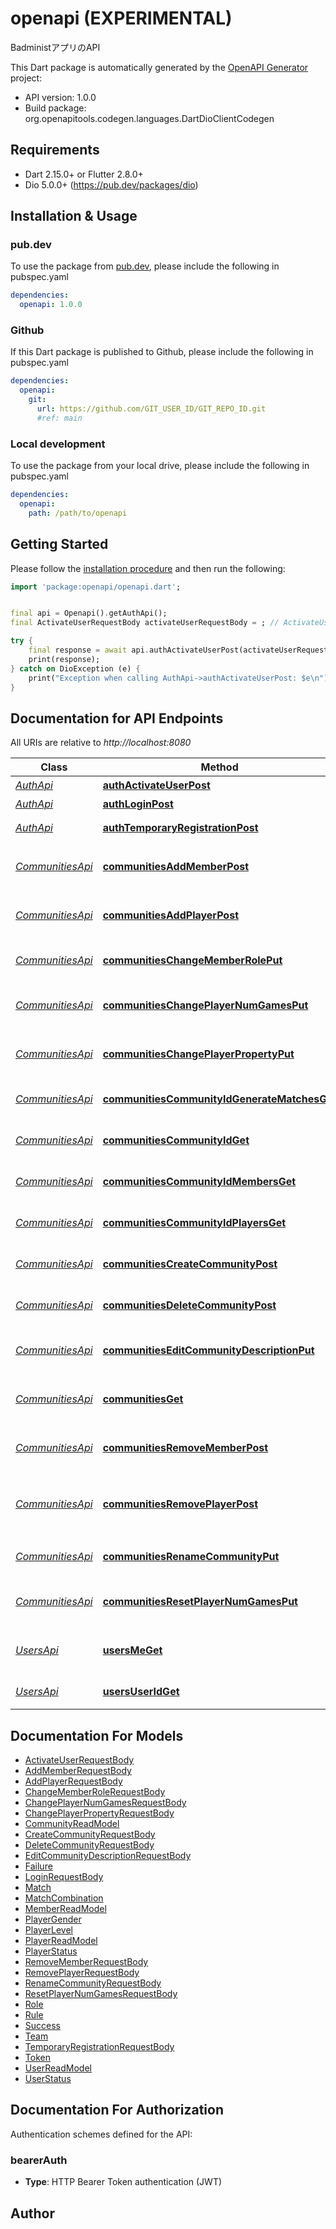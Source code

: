 # openapi (EXPERIMENTAL)
BadministアプリのAPI

This Dart package is automatically generated by the [OpenAPI Generator](https://openapi-generator.tech) project:

- API version: 1.0.0
- Build package: org.openapitools.codegen.languages.DartDioClientCodegen

## Requirements

* Dart 2.15.0+ or Flutter 2.8.0+
* Dio 5.0.0+ (https://pub.dev/packages/dio)

## Installation & Usage

### pub.dev
To use the package from [pub.dev](https://pub.dev), please include the following in pubspec.yaml
```yaml
dependencies:
  openapi: 1.0.0
```

### Github
If this Dart package is published to Github, please include the following in pubspec.yaml
```yaml
dependencies:
  openapi:
    git:
      url: https://github.com/GIT_USER_ID/GIT_REPO_ID.git
      #ref: main
```

### Local development
To use the package from your local drive, please include the following in pubspec.yaml
```yaml
dependencies:
  openapi:
    path: /path/to/openapi
```

## Getting Started

Please follow the [installation procedure](#installation--usage) and then run the following:

```dart
import 'package:openapi/openapi.dart';


final api = Openapi().getAuthApi();
final ActivateUserRequestBody activateUserRequestBody = ; // ActivateUserRequestBody | 

try {
    final response = await api.authActivateUserPost(activateUserRequestBody);
    print(response);
} catch on DioException (e) {
    print("Exception when calling AuthApi->authActivateUserPost: $e\n");
}

```

## Documentation for API Endpoints

All URIs are relative to *http://localhost:8080*

Class | Method | HTTP request | Description
------------ | ------------- | ------------- | -------------
[*AuthApi*](doc/AuthApi.md) | [**authActivateUserPost**](doc/AuthApi.md#authactivateuserpost) | **POST** /auth/activate-user | 本登録
[*AuthApi*](doc/AuthApi.md) | [**authLoginPost**](doc/AuthApi.md#authloginpost) | **POST** /auth/login | ログイン
[*AuthApi*](doc/AuthApi.md) | [**authTemporaryRegistrationPost**](doc/AuthApi.md#authtemporaryregistrationpost) | **POST** /auth/temporary-registration | 仮登録
[*CommunitiesApi*](doc/CommunitiesApi.md) | [**communitiesAddMemberPost**](doc/CommunitiesApi.md#communitiesaddmemberpost) | **POST** /communities/add-member | コミュニティにメンバーを追加
[*CommunitiesApi*](doc/CommunitiesApi.md) | [**communitiesAddPlayerPost**](doc/CommunitiesApi.md#communitiesaddplayerpost) | **POST** /communities/add-player | コミュニティにプレイヤーを追加
[*CommunitiesApi*](doc/CommunitiesApi.md) | [**communitiesChangeMemberRolePut**](doc/CommunitiesApi.md#communitieschangememberroleput) | **PUT** /communities/change-member-role | メンバーの権限を変更
[*CommunitiesApi*](doc/CommunitiesApi.md) | [**communitiesChangePlayerNumGamesPut**](doc/CommunitiesApi.md#communitieschangeplayernumgamesput) | **PUT** /communities/change-player-num-games | プレイヤーの試合数を変更
[*CommunitiesApi*](doc/CommunitiesApi.md) | [**communitiesChangePlayerPropertyPut**](doc/CommunitiesApi.md#communitieschangeplayerpropertyput) | **PUT** /communities/change-player-property | プレイヤーのプロパティを変更
[*CommunitiesApi*](doc/CommunitiesApi.md) | [**communitiesCommunityIdGenerateMatchesGet**](doc/CommunitiesApi.md#communitiescommunityidgeneratematchesget) | **GET** /communities/{community-id}/generate-matches | マッチの生成
[*CommunitiesApi*](doc/CommunitiesApi.md) | [**communitiesCommunityIdGet**](doc/CommunitiesApi.md#communitiescommunityidget) | **GET** /communities/{community-id} | コミュニティの取得
[*CommunitiesApi*](doc/CommunitiesApi.md) | [**communitiesCommunityIdMembersGet**](doc/CommunitiesApi.md#communitiescommunityidmembersget) | **GET** /communities/{community-id}/members | メンバー一覧の取得
[*CommunitiesApi*](doc/CommunitiesApi.md) | [**communitiesCommunityIdPlayersGet**](doc/CommunitiesApi.md#communitiescommunityidplayersget) | **GET** /communities/{community-id}/players | プレイヤー一覧の取得
[*CommunitiesApi*](doc/CommunitiesApi.md) | [**communitiesCreateCommunityPost**](doc/CommunitiesApi.md#communitiescreatecommunitypost) | **POST** /communities/create-community | コミュニティの作成
[*CommunitiesApi*](doc/CommunitiesApi.md) | [**communitiesDeleteCommunityPost**](doc/CommunitiesApi.md#communitiesdeletecommunitypost) | **POST** /communities/delete-community | コミュニティの削除
[*CommunitiesApi*](doc/CommunitiesApi.md) | [**communitiesEditCommunityDescriptionPut**](doc/CommunitiesApi.md#communitieseditcommunitydescriptionput) | **PUT** /communities/edit-community-description | コミュニティの説明文の変更
[*CommunitiesApi*](doc/CommunitiesApi.md) | [**communitiesGet**](doc/CommunitiesApi.md#communitiesget) | **GET** /communities | コミュニティ一覧の取得
[*CommunitiesApi*](doc/CommunitiesApi.md) | [**communitiesRemoveMemberPost**](doc/CommunitiesApi.md#communitiesremovememberpost) | **POST** /communities/remove-member | コミュニティからメンバーを削除
[*CommunitiesApi*](doc/CommunitiesApi.md) | [**communitiesRemovePlayerPost**](doc/CommunitiesApi.md#communitiesremoveplayerpost) | **POST** /communities/remove-player | コミュニティからプレイヤーを削除
[*CommunitiesApi*](doc/CommunitiesApi.md) | [**communitiesRenameCommunityPut**](doc/CommunitiesApi.md#communitiesrenamecommunityput) | **PUT** /communities/rename-community | コミュニティ名の変更
[*CommunitiesApi*](doc/CommunitiesApi.md) | [**communitiesResetPlayerNumGamesPut**](doc/CommunitiesApi.md#communitiesresetplayernumgamesput) | **PUT** /communities/reset-player-num-games | プレイヤーの試合数をリセット
[*UsersApi*](doc/UsersApi.md) | [**usersMeGet**](doc/UsersApi.md#usersmeget) | **GET** /users/me | 自分のユーザー情報の取得
[*UsersApi*](doc/UsersApi.md) | [**usersUserIdGet**](doc/UsersApi.md#usersuseridget) | **GET** /users/{user-id} | ユーザーの取得


## Documentation For Models

 - [ActivateUserRequestBody](doc/ActivateUserRequestBody.md)
 - [AddMemberRequestBody](doc/AddMemberRequestBody.md)
 - [AddPlayerRequestBody](doc/AddPlayerRequestBody.md)
 - [ChangeMemberRoleRequestBody](doc/ChangeMemberRoleRequestBody.md)
 - [ChangePlayerNumGamesRequestBody](doc/ChangePlayerNumGamesRequestBody.md)
 - [ChangePlayerPropertyRequestBody](doc/ChangePlayerPropertyRequestBody.md)
 - [CommunityReadModel](doc/CommunityReadModel.md)
 - [CreateCommunityRequestBody](doc/CreateCommunityRequestBody.md)
 - [DeleteCommunityRequestBody](doc/DeleteCommunityRequestBody.md)
 - [EditCommunityDescriptionRequestBody](doc/EditCommunityDescriptionRequestBody.md)
 - [Failure](doc/Failure.md)
 - [LoginRequestBody](doc/LoginRequestBody.md)
 - [Match](doc/Match.md)
 - [MatchCombination](doc/MatchCombination.md)
 - [MemberReadModel](doc/MemberReadModel.md)
 - [PlayerGender](doc/PlayerGender.md)
 - [PlayerLevel](doc/PlayerLevel.md)
 - [PlayerReadModel](doc/PlayerReadModel.md)
 - [PlayerStatus](doc/PlayerStatus.md)
 - [RemoveMemberRequestBody](doc/RemoveMemberRequestBody.md)
 - [RemovePlayerRequestBody](doc/RemovePlayerRequestBody.md)
 - [RenameCommunityRequestBody](doc/RenameCommunityRequestBody.md)
 - [ResetPlayerNumGamesRequestBody](doc/ResetPlayerNumGamesRequestBody.md)
 - [Role](doc/Role.md)
 - [Rule](doc/Rule.md)
 - [Success](doc/Success.md)
 - [Team](doc/Team.md)
 - [TemporaryRegistrationRequestBody](doc/TemporaryRegistrationRequestBody.md)
 - [Token](doc/Token.md)
 - [UserReadModel](doc/UserReadModel.md)
 - [UserStatus](doc/UserStatus.md)


## Documentation For Authorization


Authentication schemes defined for the API:
### bearerAuth

- **Type**: HTTP Bearer Token authentication (JWT)


## Author



